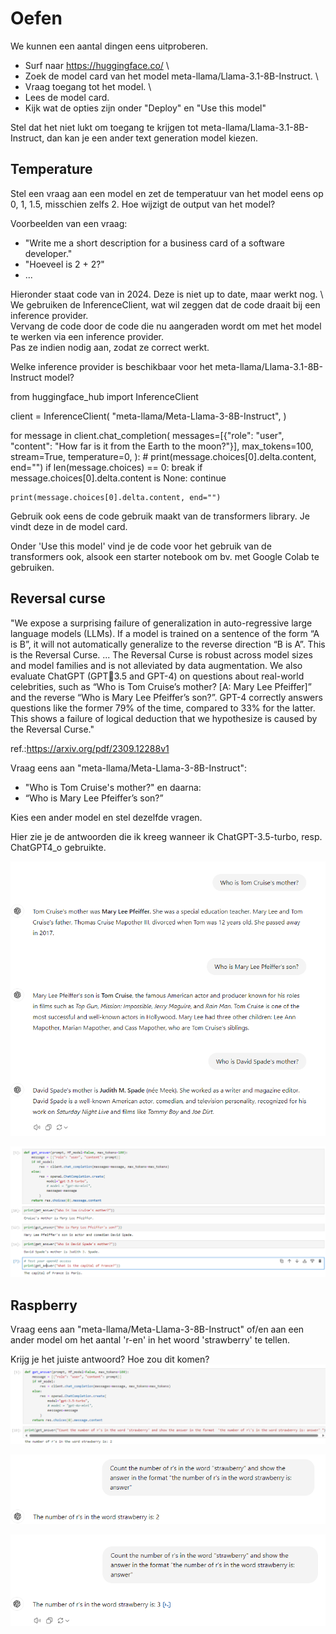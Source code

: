 # Oefen
We kunnen een aantal dingen eens uitproberen.

- Surf naar https://huggingface.co/ \
- Zoek de model card van het model meta-llama/Llama-3.1-8B-Instruct. \
- Vraag toegang tot het model. \
- Lees de model card.
- Kijk wat de opties zijn onder "Deploy" en "Use this model"

Stel dat het niet lukt om toegang te krijgen tot meta-llama/Llama-3.1-8B-Instruct, dan kan je een ander text generation model kiezen.


## Temperature
Stel een vraag aan een model en zet de temperatuur van het model eens op 0, 1, 1.5, misschien zelfs 2.
Hoe wijzigt de output van het model?

Voorbeelden van een vraag:
- "Write me a short description for a business card of a software developer."
- "Hoeveel is 2 + 2?"
- ...

Hieronder staat code van in 2024. Deze is niet up to date, maar werkt nog. \ 
We gebruiken de InferenceClient, wat wil zeggen dat de code draait bij een
inference provider. \
Vervang de code door de code die nu aangeraden wordt om met het model te werken via een inference provider. \
Pas ze indien nodig aan, zodat ze correct werkt. 

Welke inference provider is beschikbaar voor het meta-llama/Llama-3.1-8B-Instruct model?

from huggingface_hub import InferenceClient

client = InferenceClient(
    "meta-llama/Meta-Llama-3-8B-Instruct",
)

for message in client.chat_completion(
	messages=[{"role": "user", "content": "How far is it from the Earth to the moon?"}],
	max_tokens=100,
	stream=True,
  temperature=0,
):
    # print(message.choices[0].delta.content, end="")
    if len(message.choices) == 0:
      break
    if message.choices[0].delta.content is None:
      continue
    
    print(message.choices[0].delta.content, end="")

Gebruik ook eens de code gebruik maakt van de transformers library. Je vindt deze in de model card. 

Onder 'Use this model' vind je de code voor het gebruik van de transformers ook, alsook een starter notebook om bv. met Google Colab te gebruiken.


## Reversal curse

"We expose a surprising failure of generalization in auto-regressive large language
models (LLMs). If a model is trained on a sentence of the form “A is B”, it will
not automatically generalize to the reverse direction “B is A”. This is the Reversal
Curse. ... The Reversal Curse is robust across model sizes and model families
and is not alleviated by data augmentation. We also evaluate ChatGPT (GPT3.5 and GPT-4) on questions about real-world celebrities, such as “Who is Tom
Cruise’s mother? [A: Mary Lee Pfeiffer]” and the reverse “Who is Mary Lee
Pfeiffer’s son?”. GPT-4 correctly answers questions like the former 79% of the
time, compared to 33% for the latter. This shows a failure of logical deduction that
we hypothesize is caused by the Reversal Curse."

ref.:https://arxiv.org/pdf/2309.12288v1

Vraag eens aan "meta-llama/Meta-Llama-3-8B-Instruct": 
- "Who is Tom Cruise's mother?" en daarna:
- “Who is Mary Lee Pfeiffer’s son?”

Kies een ander model en stel dezelfde vragen.

Hier zie je de antwoorden die ik kreeg wanneer ik ChatGPT-3.5-turbo, resp. ChatGPT4_o gebruikte.

![example_reversal_curse_chatgpt4_o](img/example_reversal_curse_chatgpt4_o.png)

![example_reversal_curse_chatgpt3_5_turbo](img/example_reversal_curse_chatgpt3_5_turbo.png)

## Raspberry
Vraag eens aan "meta-llama/Meta-Llama-3-8B-Instruct" of/en aan een ander model om het aantal 'r-en' in het woord 'strawberry' te tellen.

Krijg je het juiste antwoord? 
Hoe zou dit komen?
![strawberry_chatgpt_3_5_turbo](img/strawberry_chatgpt_3_5_turbo.png)

![strawberry_chatgpt_4o_mini](img/strawberry_chatgpt_4o_mini.png)

![strawberry_chatgpt_4o](img/strawberry_chatgpt_4o.png)